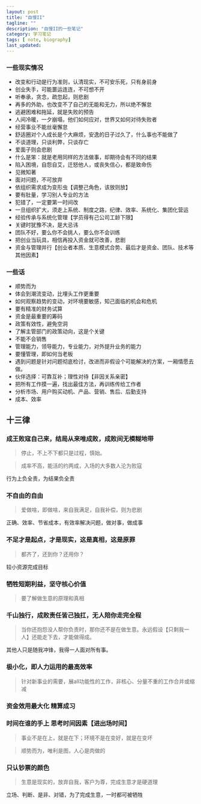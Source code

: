 ```yaml
---
layout: post
title: "自慢II"
tagline: ""
description: "自慢II的一些笔记"
category: 学习笔记
tags: [ note, biography]
last_updated: 
---
```


### 一些现实情况 ###
- 改变和行动是行为准则，认清现实，不可安乐死，只有身前身
- 创业失手，可能噩运连连，不可想不开
- 听奉承，贪念，疏忽起，则悲剧
- 再多的外助，也改变不了自己的无能和无力，所以绝不懈怠
- 逃避困难和拖延，就是失败的预告
- 人间冷暖，一夕崩塌，他们如何应对，世界又如何对待失败者
- 经营事业不能丝毫懈怠
- 舒适圈对个人成长是个大麻烦，安逸的日子过久了，什么事也不能做了
- 不谈道理，只谈利弊，只谈存亡
- 爱面子则会悲剧
- 什么是笨：就是老用同样的方法做事，却期待会有不同的结果
- 陷入困境，自怨自艾，迁怒他人，或丧失信心，都是致命伤
- 见微知著
- 面对问题，不可放弃
- 依组织需求成为变形虫【调整己角色，该放则放】
- 要有肚量，学习别人专业的方法
- 犯错了，一定要第一时间改
- 一旦组织扩大，须走上系统、制度之路，纪律、效率、系统化、集团化营运
- 经验传承与系统化管理【学员得有己公司工龄下限】
- 关键时犹豫不决，是大忌讳
- 团队不好，要么你不会挑人，要么你不会训练
- 把创业当玩具，相信再投入资金就可改善，悲剧
- 资金与管理并行【创业者本质、生意模式合势、最后才是资金、团队、技术等其他因素】


### 一些话 ###
- 顺势而为
- 体会到潮流变动，比埋头工作更重要
- 如何观察趋势的变动，对环境要敏感，知己面临的机会和危机
- 要有精准的财务试算
- 资金是最重要的筹码
- 政策有效性，避免空洞
- 了解主管部门的政策动向，这是个关键
- 不能不会销售
- 管理能力，领导能力，专业能力，对外提升业务的能力
- 要懂管理，即如何当老板
- 遇到问题是针对问题彻底检讨，改进而非假设个可能解决的方案，一厢情愿去做。
- 伙伴选择：可靠互补；理性对待【非因关系亲密】
- 把所有工作摸一遍，找出最佳方法，再训练传给工作者
- 分析市场、用户购买动机、产品、营销、售后、后勤支持
- 成本、效率

## 十三律 ##
### 成王败寇自己来，结局从来唯成败，成败间无模糊地带 ###

> 停止，不上不下都只是过程，慎始。

> 成率不高，能活的约两成，入场的大多数人沦为败寇

行为上负全责，为结果负全责

### 不自由的自由 ###
> 爱做啥，即做啥，来自我满足，自我补偿，则为悲剧

正确、效率、节省成本，有效率解决问题，做对事，做成事

### 不足才是起点，才是现实，这是真相，这是原罪 ###
> 都齐了，还到你？还用你？

较小资源完成目标

### 牺牲短期利益，坚守核心价值 ###
>  要了解做生意的原理和真相

### 千山独行，成败责任皆己独扛，无人陪你走完全程 ###
> 当你还抱怨没人帮你负责时，那你还不是在做生意。永远假设【只剩我一人】还能走下去，才能做得成。

其他人只是随我冲锋，我得一人面对所有事。

### 极小化，即人力运用的最高效率 ###
> 针对新事业的需要，展all功能性的工作，非核心、分量不重的工作合并或缩减

### 资金效用最大化 精算成习 ###

### 时间在谁的手上 思考时间因素【进出场时间】 ###
> 事业不是在上，就是在下；环境不是在变好，就是在变坏

> 顺势而为，唯利是图，人心是肉做的

### 只认钞票的颜色 ###
> 生意是现实的，放弃自我，客户为尊，完成生意才是硬道理

立场、判断、是非、对错，为了完成生意，一时都可被牺牲 